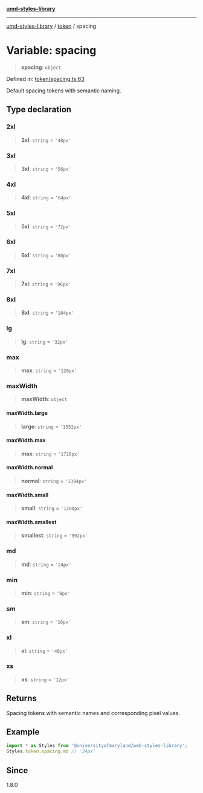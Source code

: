 [**umd-styles-library**](../../README.md)

***

[umd-styles-library](../../modules.md) / [token](../README.md) / spacing

# Variable: spacing

> **spacing**: `object`

Defined in: [token/spacing.ts:63](https://github.com/UMD-Digital/design-system/blob/2d95010ba8e3e1595ebab66599330577b600c5fb/packages/styles/source/token/spacing.ts#L63)

Default spacing tokens with semantic naming.

## Type declaration

### 2xl

> **2xl**: `string` = `'48px'`

### 3xl

> **3xl**: `string` = `'56px'`

### 4xl

> **4xl**: `string` = `'64px'`

### 5xl

> **5xl**: `string` = `'72px'`

### 6xl

> **6xl**: `string` = `'80px'`

### 7xl

> **7xl**: `string` = `'96px'`

### 8xl

> **8xl**: `string` = `'104px'`

### lg

> **lg**: `string` = `'32px'`

### max

> **max**: `string` = `'120px'`

### maxWidth

> **maxWidth**: `object`

#### maxWidth.large

> **large**: `string` = `'1552px'`

#### maxWidth.max

> **max**: `string` = `'1728px'`

#### maxWidth.normal

> **normal**: `string` = `'1384px'`

#### maxWidth.small

> **small**: `string` = `'1200px'`

#### maxWidth.smallest

> **smallest**: `string` = `'992px'`

### md

> **md**: `string` = `'24px'`

### min

> **min**: `string` = `'8px'`

### sm

> **sm**: `string` = `'16px'`

### xl

> **xl**: `string` = `'40px'`

### xs

> **xs**: `string` = `'12px'`

## Returns

Spacing tokens with semantic names and corresponding pixel values.

## Example

```typescript
import * as Styles from '@universityofmaryland/web-styles-library';
Styles.token.spacing.md // '24px'
```

## Since

1.8.0
